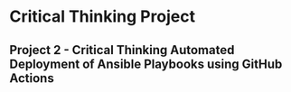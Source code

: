 # **Critical Thinking Project**

## Project 2 - Critical Thinking Automated Deployment of Ansible Playbooks using GitHub Actions

